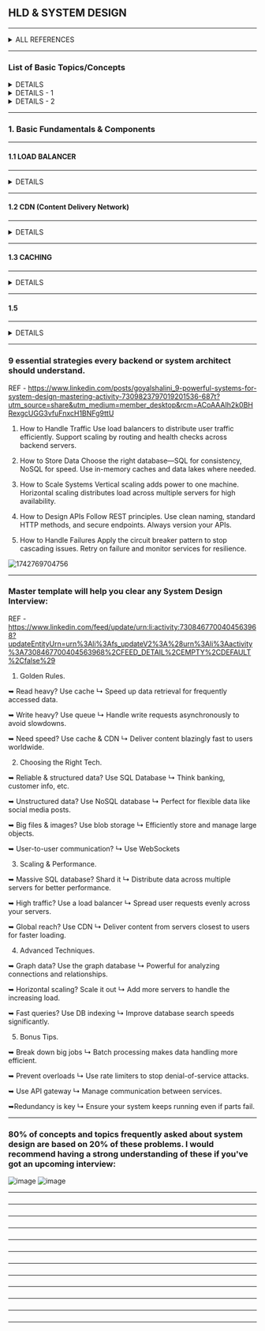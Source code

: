 ## HLD & SYSTEM DESIGN 

---------------------------------------------
<details>
  <summary> ALL REFERENCES </summary>
  
| REF | |
| - | - |
| 1 | 6 Hours - MY UDEMY -[The Complete Guide to Becoming a Software Architect](https://www.udemy.com/course/the-complete-guide-to-becoming-a-software-architect/l) |
| 2 | TODO - 5.5 Hrs - LUX UDEMY (Basics + Case Studies) - [Pragmatic System Design](https://luxoft.udemy.com/course/pragmatic-system-design) |
| 3 | TODO - 8 Hrs - LUX UDEMY (Case studies) - [System Design Interview Guide for Software Architecture](https://luxoft.udemy.com/course/system-design-a-comprehensive-guide) |
| 4 | ToDo - 5 Hrs - Lux UDEMY (Interview prep + mock) - [Mastering the System Design Interview](https://luxoft.udemy.com/course/system-design-interview-prep) | 
|   |  ![image](https://github.com/user-attachments/assets/f8f4dce9-53dc-4d4c-8258-22cd2a819509)  |
  
</details>


---------------------------------------------
### List of Basic Topics/Concepts


<details>
  <summary> DETAILS</summary>
*  CDNs
</details>

<details>
  <summary> DETAILS - 1 </summary>

- Checksum
↳https://lnkd.in/gJnJpnRF

- CAP Theorem
↳https://lnkd.in/gjtcJxeN

- SQL vs NoSQL
↳https://lnkd.in/gwCe58TU

- Circuit Breaker
↳https://lnkd.in/gvSrR_EA

- Load Balancing
↳https://lnkd.in/gefSiXEJ

- Fault Tolerance
↳https://lnkd.in/guiDtdXT

- API Design
↳https://lnkd.in/g6tHgXr7

- WebSockets
↳https://lnkd.in/gzdAdBNC

- API Gateway
↳https://lnkd.in/gWYGxs3S

- Failover
↳https://lnkd.in/g-eH-Pvf

- Caching
↳https://lnkd.in/gAp-9udf

- Scalability
↳https://lnkd.in/gHUfp8x9

- HeartBeat
↳https://lnkd.in/gzfQt74b

- Proxy Server
↳https://lnkd.in/gs2ZF8_d

- Bloom Filters
↳https://lnkd.in/gnekDkQv

- REST vs RPC
↳https://lnkd.in/gVGeh3VV

- Idempotency
↳https://lnkd.in/gqGnkZHg

- Database Index
↳https://lnkd.in/gE_q5m_g

- Data Replication
↳https://lnkd.in/gPBmH5h8

- Database Scaling
↳https://lnkd.in/gX7AKQHY

- Data Redundancy
↳https://lnkd.in/gccsuSvr

- Service Discovery
↳https://lnkd.in/gEjBT8ZA

- Disaster Recovery
↳https://lnkd.in/gEYQ_74X

- ACID Transactions
↳https://lnkd.in/g-sjsMwX

- Database Sharding
↳https://lnkd.in/gnuxe5pu

- Distributed Locking
↳https://lnkd.in/gJrrrqsa

- Consistent Hashing
↳https://lnkd.in/gmrHsEzq

- Distributed Caching
↳https://lnkd.in/gUH2yV-X

- Consistency Patterns
↳https://lnkd.in/gey7tqYh

- Latency vs Throughput
↳https://lnkd.in/gDAx6QQd

- Serverless Architecture
↳https://lnkd.in/gtS52Sza



</details>

<details>
  <summary> DETAILS - 2 </summary>
REF - https://www.linkedin.com/posts/careerwithhina_systemdesign-activity-7302183478865932288-ZUrB?utm_source=share&utm_medium=member_desktop&rcm=ACoAAAIh2k0BHRexgcUGG3vfuFnxcH1BNFg9ttU


👍 𝐒𝐲𝐬𝐭𝐞𝐦 𝐃𝐞𝐬𝐢𝐠𝐧 𝐊𝐞𝐲 𝐂𝐨𝐧𝐜𝐞𝐩𝐭𝐬
1. Scalability: https://lnkd.in/gpge_z76
2. Latency vs Throughput: https://lnkd.in/g_amhAtN
3. CAP Theorem: https://lnkd.in/g3hmVamx
4. ACID Transactions: https://lnkd.in/gMe2JqaF
5. Rate Limiting: https://lnkd.in/gWsTDR3m
6. API Design: https://lnkd.in/ghYzrr8q
7. Strong vs Eventual Consistency: https://lnkd.in/gJ-uXQXZ
8. Distributed Tracing: https://lnkd.in/d6r5RdXG
9. Synchronous vs. asynchronous communications: https://lnkd.in/gC3F2nvr
10. Batch Processing vs Stream Processing: https://lnkd.in/g4_MzM4s
11. Fault Tolerance: https://lnkd.in/dVJ6n3wA

👍 𝐒𝐲𝐬𝐭𝐞𝐦 𝐃𝐞𝐬𝐢𝐠𝐧 𝐁𝐮𝐢𝐥𝐝𝐢𝐧𝐠 𝐁𝐥𝐨𝐜𝐤𝐬
1. Databases: https://lnkd.in/gti8gjpz
2. Horizontal vs Vertical Scaling: https://lnkd.in/gAH2e9du
3. Caching: https://lnkd.in/gC9piQbJ
4. Distributed Caching: https://lnkd.in/g7WKydNg
5. Load Balancing: https://lnkd.in/gQaa8sXK
6. SQL vs NoSQL: https://lnkd.in/g3WC_yxn
7. Database Scaling: https://lnkd.in/gAXpSyWQ
8. Data Replication: https://lnkd.in/gVAJxTpS
9. Data Redundancy: https://lnkd.in/gNN7TF7n
10. Database Sharding: https://lnkd.in/gMqqc6x9
11. Database Index's: https://lnkd.in/gCeshYVt
12. Proxy Server: https://lnkd.in/gi8KnKS6
13. WebSocket: https://lnkd.in/g76Gv2KQ
14. API Gateway: https://lnkd.in/gnsJGJaM
15. Message Queues: https://lnkd.in/gTzY6uk8

👍 𝐒𝐲𝐬𝐭𝐞𝐦 𝐃𝐞𝐬𝐢𝐠𝐧 𝐀𝐫𝐜𝐡𝐢𝐭𝐞𝐜𝐭𝐮𝐫𝐚𝐥 𝐏𝐚𝐭𝐭𝐞𝐫𝐧𝐬
1. Event-Driven Architecture: https://lnkd.in/dp8CPvey 
2. Client-Server Architecture: https://lnkd.in/dAARQYzq
3. Serverless Architecture: https://lnkd.in/gQNAXKkb
4. Microservices Architecture: https://lnkd.in/gFXUrz_T

👍 𝐌𝐚𝐜𝐡𝐢𝐧𝐞 𝐂𝐨𝐝𝐢𝐧𝐠 𝐑𝐨𝐮𝐧𝐝 𝐚𝐧𝐝 𝐋𝐨𝐰 𝐋𝐞𝐯𝐞𝐥 𝐃𝐞𝐬𝐢𝐠𝐧 𝐏𝐫𝐨𝐛𝐥𝐞𝐦𝐬
1. Design a Parking Lot: https://lnkd.in/dQaAuFd2
3. Design Chess Validator: https://lnkd.in/dfAQHvN4
4. Design a Distributed Queue | Kafka: https://lnkd.in/dQ6_B4_M
5. Design Tic-Tac-Toe: https://lnkd.in/dFDApUBt


</details>

---------------------------------------------
### 1. Basic Fundamentals & Components

---------------------------------------------
#### 1.1  LOAD BALANCER
---------------------------------------------

<details>
  <summary> DETAILS </summary>

![image](https://github.com/user-attachments/assets/a9e1900c-d925-45f5-8986-1f8a53faeade)

![image](https://github.com/user-attachments/assets/6c9299d1-4de9-44c6-8479-5f755d27109a)

![image](https://github.com/user-attachments/assets/fb6704d9-a0c4-467a-a9c3-c381e96ca5d8)

![image](https://github.com/user-attachments/assets/49125405-0f5a-4d17-97b2-c29e9e87ac33)

![image](https://github.com/user-attachments/assets/89eda9ff-ae29-4c59-a751-fce3121193d7)

![image](https://github.com/user-attachments/assets/2bfff13f-38e4-4a36-beaf-37ee17e26c6a)

![image](https://github.com/user-attachments/assets/e7d32b9e-6615-4e0d-841a-b37f4c24fc56)

</details>

---------------------------------------------
#### 1.2 CDN (Content Delivery Network) 
---------------------------------------------

<details>
  <summary> DETAILS </summary>

![image](https://github.com/user-attachments/assets/104424bd-c6ab-4b3b-8c88-d9f64d0a31df)

![image](https://github.com/user-attachments/assets/b40cfc71-51f8-4620-8b1b-0e568da4064a)
![image](https://github.com/user-attachments/assets/dd104e56-b4b2-42cc-9e6f-7baff0c30823)

![image](https://github.com/user-attachments/assets/04d13c08-4a80-42dc-8abf-8d9b95d54526)
![image](https://github.com/user-attachments/assets/ac8d7056-24dc-4f69-9079-84845bdb65b4)
  
</details>
    


---------------------------------------------
#### 1.3 CACHING
---------------------------------------------

<details>
  <summary> DETAILS </summary>

![image](https://github.com/user-attachments/assets/c1fdc7b1-662a-42f8-ab90-856b65fbfc24)
![image](https://github.com/user-attachments/assets/f4b3ce06-2c37-4abc-9704-b9b099f2e31f)
![image](https://github.com/user-attachments/assets/117a76b1-7de2-4b5e-a540-8bd10d16003c)

<details>
  <summary> IMPLEMENTATION - PYTHON </summary>
  
![image](https://github.com/user-attachments/assets/0377667e-e2d7-4963-beeb-86081538fd3c)

</details>

<details>
  <summary> IMPLEMENTATION - C#.NET </summary>
  
![image](https://github.com/user-attachments/assets/cb774bc9-096a-4ecb-a2ae-e1b745975fc2)
![image](https://github.com/user-attachments/assets/f4b1803d-7a19-4a0e-a629-d5988624db55)
![image](https://github.com/user-attachments/assets/804cf56c-4f77-456b-bb6a-7db4579f5535)
![image](https://github.com/user-attachments/assets/49d4cb52-0681-4800-b8dd-0b4fd6db5c10)
![image](https://github.com/user-attachments/assets/8bbf3492-be7d-4017-9b1e-822a1d7a38f6)
![image](https://github.com/user-attachments/assets/f7478aa9-c525-478e-bd5e-df0f5d6e6766)

</details>

![image](https://github.com/user-attachments/assets/f663877d-0e4d-425b-9943-94dd94971309)
![image](https://github.com/user-attachments/assets/761e2b48-e3e3-4fa7-bfb1-07a8731e07af)

---------------------------------------------
#### 1.4  MESSAGE QUEUE
---------------------------------------------

![image](https://github.com/user-attachments/assets/96ac479c-ed9f-4a63-817c-ef52a40fcd63)
![image](https://github.com/user-attachments/assets/5e45361b-8e52-4021-9a3d-23d9520fb381)
![image](https://github.com/user-attachments/assets/91cbc7dd-9565-48e6-aa9c-678dc4387658)

<details>
  <summary> IMPLEMENTATION - PYTHON </summary>
  
![image](https://github.com/user-attachments/assets/eb27c68a-a2dd-445d-87ad-7b90931c6b94)
![image](https://github.com/user-attachments/assets/f2d3ce37-cc7e-4305-acde-b00637d83694)
![image](https://github.com/user-attachments/assets/b368c00c-d4ca-4f32-82a7-1f03b791253f)

</details>

<details>
  <summary> IMPLEMENTATION - C#.NET </summary>

![image](https://github.com/user-attachments/assets/9a92de28-ae0b-4535-82c8-a9e30fea4cb3)
![image](https://github.com/user-attachments/assets/ff856e70-3c6c-4f29-ab09-a9d7e5f8b860)
![image](https://github.com/user-attachments/assets/80ccd6ca-eeb1-4f21-8074-5dde5275bd93)
![image](https://github.com/user-attachments/assets/25d20c3e-5056-4d6e-87fa-00a962586916)
![image](https://github.com/user-attachments/assets/d72bbede-e537-4e1d-93e2-99ee0f840f22)
![image](https://github.com/user-attachments/assets/afd4dd0f-4067-481e-8a2e-1a434a4ceea0)
![image](https://github.com/user-attachments/assets/4df4d9d1-69d2-45c8-a948-d06ecdbb7ac7)
  
</details>

![image](https://github.com/user-attachments/assets/e6348c94-0456-4f04-8b1f-969d67fa019b)
  
</details>

---------------------------------------------
#### 1.5  
---------------------------------------------

<details>
  <summary> DETAILS </summary>


  
</details>







---------------------------------------------
###  9 essential strategies every backend or system architect should understand.

REF - https://www.linkedin.com/posts/goyalshalini_9-powerful-systems-for-system-design-mastering-activity-7309823797019201536-687t?utm_source=share&utm_medium=member_desktop&rcm=ACoAAAIh2k0BHRexgcUGG3vfuFnxcH1BNFg9ttU

1. How to Handle Traffic
Use load balancers to distribute user traffic efficiently. Support scaling by routing and health checks across backend servers.

2. How to Store Data
Choose the right database—SQL for consistency, NoSQL for speed. Use in-memory caches and data lakes where needed.

3. How to Scale Systems
Vertical scaling adds power to one machine. Horizontal scaling distributes load across multiple servers for high availability.

4. How to Design APIs
Follow REST principles. Use clean naming, standard HTTP methods, and secure endpoints. Always version your APIs.

5. How to Handle Failures
Apply the circuit breaker pattern to stop cascading issues. Retry on failure and monitor services for resilience.

![1742769704756](https://github.com/user-attachments/assets/f0127b1e-947b-403a-86c6-566def95c8ae)

---------------------------------------------
###  Master template will help you clear any System Design Interview:

REF - https://www.linkedin.com/feed/update/urn:li:activity:7308467700404563968?updateEntityUrn=urn%3Ali%3Afs_updateV2%3A%28urn%3Ali%3Aactivity%3A7308467700404563968%2CFEED_DETAIL%2CEMPTY%2CDEFAULT%2Cfalse%29

1. Golden Rules.

➥ Read heavy? Use cache
↳ Speed up data retrieval for frequently accessed data.

➥ Write heavy? Use queue
↳ Handle write requests asynchronously to avoid slowdowns.

➥ Need speed? Use cache & CDN
↳ Deliver content blazingly fast to users worldwide.

2. Choosing the Right Tech.

➥ Reliable & structured data? Use SQL Database
↳ Think banking, customer info, etc.

➥ Unstructured data? Use NoSQL database
↳ Perfect for flexible data like social media posts.

➥ Big files & images? Use blob storage
↳ Efficiently store and manage large objects.

➥ User-to-user communication? 
↳ Use WebSockets

3. Scaling & Performance.

➥ Massive SQL database? Shard it
↳ Distribute data across multiple servers for better performance.

➥ High traffic? Use a load balancer
↳ Spread user requests evenly across your servers.

➥ Global reach? Use CDN
↳ Deliver content from servers closest to users for faster loading.

4. Advanced Techniques.

➥ Graph data? Use the graph database
↳ Powerful for analyzing connections and relationships.

➥ Horizontal scaling? Scale it out
↳ Add more servers to handle the increasing load.

➥ Fast queries? Use DB indexing
↳ Improve database search speeds significantly.

5. Bonus Tips.

➥ Break down big jobs
↳ Batch processing makes data handling more efficient.

➥ Prevent overloads
↳ Use rate limiters to stop denial-of-service attacks.

➥ Use API gateway
↳ Manage communication between services.

➥Redundancy is key
↳ Ensure your system keeps running even if parts fail.

---------------------------------------------
### 80% of concepts and topics frequently asked about system design are based on 20% of these problems. I would recommend having a strong understanding of these if you've got an upcoming interview: 

![image](https://github.com/user-attachments/assets/04450657-e32d-4682-aec9-7a176834b37c)
![image](https://github.com/user-attachments/assets/6732e737-c58c-484f-b296-78c2dde5d1df)


---------------------------------------------
### 

---------------------------------------------
### 

---------------------------------------------
### 

---------------------------------------------
### 

---------------------------------------------
### 

---------------------------------------------
### 

---------------------------------------------
### 

---------------------------------------------
### 

---------------------------------------------
### 

---------------------------------------------
### 

---------------------------------------------
### 

---------------------------------------------
